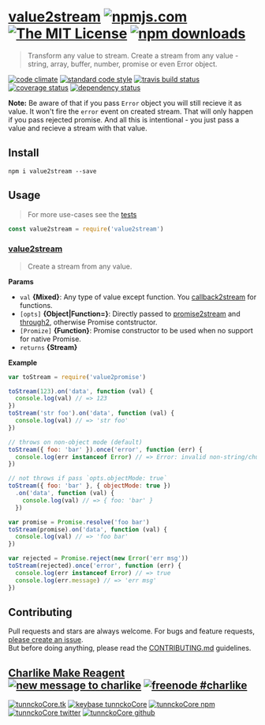 # [value2stream][author-www-url] [![npmjs.com][npmjs-img]][npmjs-url] [![The MIT License][license-img]][license-url] [![npm downloads][downloads-img]][downloads-url] 

> Transform any value to stream. Create a stream from any value - string, array, buffer, number, promise or even Error object.

[![code climate][codeclimate-img]][codeclimate-url] [![standard code style][standard-img]][standard-url] [![travis build status][travis-img]][travis-url] [![coverage status][coveralls-img]][coveralls-url] [![dependency status][david-img]][david-url]

**Note:** Be aware of that if you pass `Error` object you will still recieve it as value. It won't fire the `error` event on created stream. That will only happen if you pass rejected promise. And all this is intentional - you just pass a value and recieve a stream with that value.

## Install
```
npm i value2stream --save
```

## Usage
> For more use-cases see the [tests](./test.js)

```js
const value2stream = require('value2stream')
```

### [value2stream](index.js#L59)
> Create a stream from any value.

**Params**

* `val` **{Mixed}**: Any type of value except function. You [callback2stream][] for functions.    
* `[opts]` **{Object|Function=}**: Directly passed to [promise2stream][] and [through2][], otherwise Promise contstructor.    
* `[Promize]` **{Function}**: Promise constructor to be used when no support for native Promise.    
* `returns` **{Stream}**  

**Example**

```js
var toStream = require('value2promise')

toStream(123).on('data', function (val) {
  console.log(val) // => 123
})
toStream('str foo').on('data', function (val) {
  console.log(val) // => 'str foo'
})

// throws on non-object mode (default)
toStream({ foo: 'bar' }).once('error', function (err) {
  console.log(err instanceof Error) // => Error: invalid non-string/chunk
})

// not throws if pass `opts.objectMode: true`
toStream({ foo: 'bar' }, { objectMode: true })
  .on('data', function (val) {
    console.log(val) // => { foo: 'bar' }
  })

var promise = Promise.resolve('foo bar')
toStream(promise).on('data', function (val) {
  console.log(val) // => 'foo bar'
})

var rejected = Promise.reject(new Error('err msg'))
toStream(rejected).once('error', function (err) {
  console.log(err instanceof Error) // => true
  console.log(err.message) // => 'err msg'
})
```

## Contributing
Pull requests and stars are always welcome. For bugs and feature requests, [please create an issue](https://github.com/hybridables/value2stream/issues/new).  
But before doing anything, please read the [CONTRIBUTING.md](./CONTRIBUTING.md) guidelines.

## [Charlike Make Reagent](http://j.mp/1stW47C) [![new message to charlike][new-message-img]][new-message-url] [![freenode #charlike][freenode-img]][freenode-url]

[![tunnckoCore.tk][author-www-img]][author-www-url] [![keybase tunnckoCore][keybase-img]][keybase-url] [![tunnckoCore npm][author-npm-img]][author-npm-url] [![tunnckoCore twitter][author-twitter-img]][author-twitter-url] [![tunnckoCore github][author-github-img]][author-github-url]

[callback2stream]: https://github.com/hybridables/callback2stream
[promise2stream]: https://github.com/hybridables/promise2stream
[through2]: https://github.com/rvagg/through2

[npmjs-url]: https://www.npmjs.com/package/value2stream
[npmjs-img]: https://img.shields.io/npm/v/value2stream.svg?label=value2stream

[license-url]: https://github.com/hybridables/value2stream/blob/master/LICENSE
[license-img]: https://img.shields.io/npm/l/value2stream.svg

[downloads-url]: https://www.npmjs.com/package/value2stream
[downloads-img]: https://img.shields.io/npm/dm/value2stream.svg

[codeclimate-url]: https://codeclimate.com/github/hybridables/value2stream
[codeclimate-img]: https://img.shields.io/codeclimate/github/hybridables/value2stream.svg

[travis-url]: https://travis-ci.org/hybridables/value2stream
[travis-img]: https://img.shields.io/travis/hybridables/value2stream/master.svg

[coveralls-url]: https://coveralls.io/r/hybridables/value2stream
[coveralls-img]: https://img.shields.io/coveralls/hybridables/value2stream.svg

[david-url]: https://david-dm.org/hybridables/value2stream
[david-img]: https://img.shields.io/david/hybridables/value2stream.svg

[standard-url]: https://github.com/feross/standard
[standard-img]: https://img.shields.io/badge/code%20style-standard-brightgreen.svg

[author-www-url]: http://www.tunnckocore.tk
[author-www-img]: https://img.shields.io/badge/www-tunnckocore.tk-fe7d37.svg

[keybase-url]: https://keybase.io/tunnckocore
[keybase-img]: https://img.shields.io/badge/keybase-tunnckocore-8a7967.svg

[author-npm-url]: https://www.npmjs.com/~tunnckocore
[author-npm-img]: https://img.shields.io/badge/npm-~tunnckocore-cb3837.svg

[author-twitter-url]: https://twitter.com/tunnckoCore
[author-twitter-img]: https://img.shields.io/badge/twitter-@tunnckoCore-55acee.svg

[author-github-url]: https://github.com/tunnckoCore
[author-github-img]: https://img.shields.io/badge/github-@tunnckoCore-4183c4.svg

[freenode-url]: http://webchat.freenode.net/?channels=charlike
[freenode-img]: https://img.shields.io/badge/freenode-%23charlike-5654a4.svg

[new-message-url]: https://github.com/tunnckoCore/ama
[new-message-img]: https://img.shields.io/badge/ask%20me-anything-green.svg